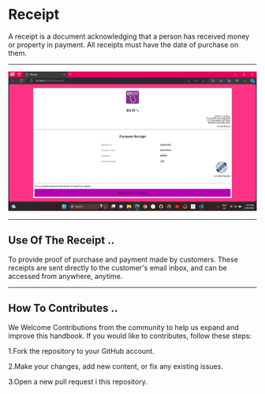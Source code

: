 # Receipt  
A receipt is a document acknowledging that a person has received money or property in payment. All receipts must have the date of purchase on them.

---
![Receipt byju's](./receipt.png)

---
## Use Of The Receipt ..

To provide proof of purchase and payment made by customers. These receipts are sent directly to the customer's email inbox, and can be accessed from anywhere, anytime.

---
## How To Contributes ..
We Welcome Contributions from the community to help us expand and improve this handbook. If you would like to contributes, follow these steps:

1.Fork the repository to your GitHub account.

2.Make your changes, add new content, or fix any existing issues.

3.Open a new pull request i this repository.

